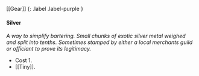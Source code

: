 [[Gear]]
{: .label .label-purple }

#### Silver
_A way to simplify bartering. Small chunks of exotic silver metal weighed and split into tenths. Sometimes stamped by either a local merchants guild or officiant to prove its legitimacy._

- Cost 1.
- [[Tiny]].
